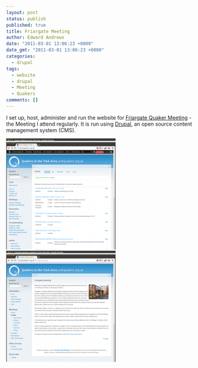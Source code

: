 ```yaml
---
layout: post
status: publish
published: true
title: Friargate Meeting
author: Edward Andrews
date: "2011-03-01 13:06:23 +0000"
date_gmt: "2011-03-01 13:06:23 +0000"
categories:
  - drupal
tags:
  - website
  - drupal
  - Meeting
  - Quakers
comments: []
---
```


<p>I set up, host, administer and run the website for <a title="yorkquakers.org.uk" href="http://yorkquakers.org.uk">Friargate Quaker Meeting</a> - the Meeting I attend regularly. It is run using <a title="Drupal - Open Source CMS | drupal.org" href="http://drupal.org/">Drupal</a>, an open source content management system (CMS).</p>

[![Home page](/assets/friargate/yorkquakers-296x300.png)](/assets/friargate/yorkquakers.png)
[![List of Meetings](/assets/friargate/friargate-296x300.png)](/assets/friargate/friargate.png)
